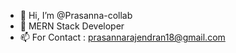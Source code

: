 - 👋 Hi, I’m @Prasanna-collab
- 🌱 MERN Stack Developer
- 📫 For Contact : prasannarajendran18@gmail.com

<!---
Prasanna-collab/Prasanna-collab is a ✨ special ✨ repository because its `README.md` (this file) appears on your GitHub profile.
You can click the Preview link to take a look at your changes.
--->
